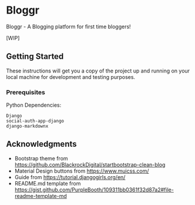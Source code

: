 # Bloggr
Bloggr - A Blogging platform for first time bloggers!

[WIP]
## Getting Started

These instructions will get you a copy of the project up and running on your local machine for development and testing purposes. 
### Prerequisites

Python Dependencies:

```
Django
social-auth-app-django
django-markdownx
```

## Acknowledgments

* Bootstrap theme from https://github.com/BlackrockDigital/startbootstrap-clean-blog
* Material Design buttons from https://www.muicss.com/
* Guide from https://tutorial.djangogirls.org/en/
* README.md template from https://gist.github.com/PurpleBooth/109311bb0361f32d87a2#file-readme-template-md
